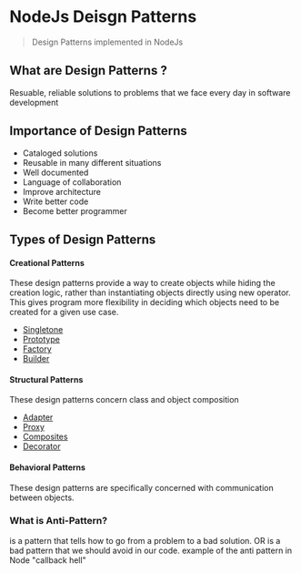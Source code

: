 # NodeJs Deisgn Patterns

> Design Patterns implemented in NodeJs

## What are Design Patterns ?

Resuable, reliable solutions to problems that we face every day in software development

## Importance of Design Patterns

- Cataloged solutions
- Reusable in many different situations
- Well documented
- Language of collaboration
- Improve architecture
- Write better code
- Become better programmer

## Types of Design Patterns

#### Creational Patterns

These design patterns provide a way to create objects while hiding the creation logic, rather than instantiating objects directly using new operator. This gives program more flexibility in deciding which objects need to be created for a given use case.

- [Singletone](src/creational/singletone/README.md)
- [Prototype](src/creational/prototype/README.md)
- [Factory](src/creational/factory/README.md)
- [Builder](src/creational/builder/README.md)

#### Structural Patterns

These design patterns concern class and object composition

- [Adapter](src/structural/adapter/README.md)
- [Proxy](src/structural/proxy/README.md)
- [Composites](src/structural/composites/README.md)
- [Decorator](src/structural/decorator/README.md)

#### Behavioral Patterns

These design patterns are specifically concerned with communication between objects.

### What is Anti-Pattern?

is a pattern that tells how to go from a problem to a bad solution.
OR is a bad pattern that we should avoid in our code.
example of the anti pattern in Node "callback hell"
